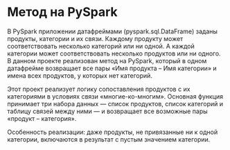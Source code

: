 # Метод на PySpark

В PySpark приложении датафреймами (pyspark.sql.DataFrame) заданы продукты, категории и их связи. Каждому продукту может соответствовать несколько категорий или ни одной. А каждой категории может соответствовать несколько продуктов или ни одного. В данном проекте реализован метод на PySpark, который в одном датафрейме возвращает все пары «Имя продукта – Имя категории» и имена всех продуктов, у которых нет категорий. 

Этот проект реализует логику сопоставления продуктов с их категориями в условиях связи «многие-ко-многим». Основная функция принимает три набора данных — список продуктов, список категорий и таблицу связей между ними — и возвращает все возможные пары «продукт – категория».

Особенность реализации: даже продукты, не привязанные ни к одной категории, включаются в результат с пустым значением категории.

